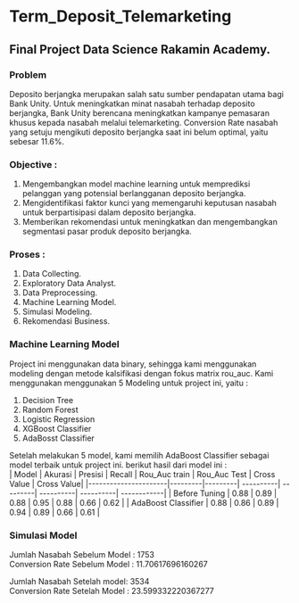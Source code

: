 # Term_Deposit_Telemarketing
## Final Project Data Science Rakamin Academy. <br>

### Problem <br> 
Deposito berjangka merupakan salah satu sumber pendapatan utama bagi Bank Unity. Untuk meningkatkan minat nasabah terhadap deposito berjangka, Bank Unity berencana  meningkatkan kampanye pemasaran khusus kepada nasabah melalui telemarketing. Conversion Rate nasabah yang setuju mengikuti deposito berjangka saat ini belum optimal, yaitu sebesar 11.6%. <br>

### Objective : 
1. Mengembangkan model machine learning untuk memprediksi pelanggan yang potensial berlangganan deposito berjangka.
2. Mengidentifikasi faktor kunci yang memengaruhi keputusan nasabah untuk berpartisipasi dalam deposito berjangka.
3. Memberikan rekomendasi untuk meningkatkan dan mengembangkan segmentasi pasar produk deposito berjangka.

### Proses : 
1. Data Collecting.
2. Exploratory Data Analyst.
3. Data Preprocessing.
4. Machine Learning Model.
5. Simulasi Modeling.
6. Rekomendasi Business.

### Machine Learning Model
Project ini menggunakan data binary, sehingga kami menggunakan modeling dengan metode kalsifikasi dengan fokus matrix rou_auc. Kami menggunakan menggunakan 5 Modeling untuk project ini, yaitu : 
1. Decision Tree
2. Random Forest
3. Logistic Regression
4. XGBoost Classifier
5. AdaBosst Classifier 

Setelah melakukan 5 model, kami memilih AdaBoost Classifier sebagai model terbaik untuk project ini. berikut hasil dari model ini : <br>
| Model | Akurasi | Presisi | Recall | Rou_Auc train | Rou_Auc Test | Cross Value | Cross Value|
|----------------------|---------|---------| ----------| ---------| ----------| ----------| ------------|
| Before Tuning   | 0.88 | 0.89  | 0.88 | 0.95 | 0.88 | 0.66 | 0.62 |
| AdaBoost Classifier  | 0.88 | 0.86  | 0.89 | 0.94 | 0.89 | 0.66 | 0.61 |

### Simulasi Model

Jumlah Nasabah Sebelum Model :  1753 <br>
Conversion Rate Sebelum Model :  11.70617696160267 <br>

Jumlah Nasabah Setelah model:  3534 <br>
Conversion Rate Setelah Model :  23.599332220367277

